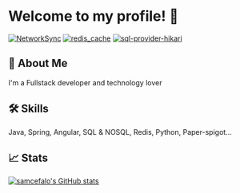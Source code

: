 # Welcome to my profile! 👋

[![NetworkSync](https://img.shields.io/github/watchers/samcefalo/NetworkSync?label=NetworkSync&style=social)](https://github.com/samcefalo/NetworkSync)
[![redis_cache](https://img.shields.io/github/watchers/samcefalo/redis_cache?label=redis_cache&style=social)](https://github.com/samcefalo/redis_cache)
[![sql-provider-hikari](https://img.shields.io/github/watchers/samcefalo/sql-provider-hikari?label=sql-provider-hikari&style=social)](https://github.com/samcefalo/sql-provider-hikari)


## 🚀 About Me
I'm a Fullstack developer and technology lover

## 🛠 Skills
Java, Spring, Angular, SQL & NOSQL, Redis, Python, Paper-spigot...

## :chart_with_upwards_trend: Stats
[![samcefalo's GitHub stats](https://github-readme-stats.vercel.app/api?username=samcefalo&count_private=true&theme=dark)](https://github.com/samcefalo/)
